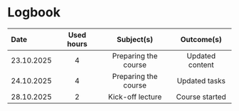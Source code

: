 # Logbook

| Date  | Used hours | Subject(s) |  Outcome(s) |
| :---         |     :---:      |     :---:      |     :---:      |
| 23.10.2025 | 4 | Preparing the course | Updated content |
| 24.10.2025 | 4 | Preparing the course | Updated tasks  |
| 28.10.2025 | 2 | Kick-off lecture  | Course started |
